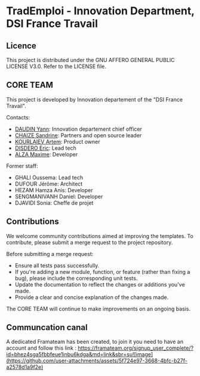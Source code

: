# TradEmploi - Innovation Department, DSI France Travail

## Licence

This project is distributed under the GNU AFFERO GENERAL PUBLIC LICENSE V3.0. Refer to the LICENSE file.

## CORE TEAM

This project is developed by Innovation departement of the "DSI France Travail".

Contacts:
- [DAUDIN Yann](mailto:yann.daudin@francetravail.fr): Innovation departement chief officer
- [CHAIZE Sandrine](mailto:sandrine.chaize@francetravail.fr): Partners and open source leader
- [KOURLAIEV Artem](mailto:artem.kourlaiev-ext@francetravail.fr): Product owner
- [DISDERO Eric](mailto:eric.disdero@francetravail.fr): Lead tech
- [ALZA Maxime](mailto:maxime.alza-ext@francetravail.fr): Developer

Former staff:
- GHALI Oussema: Lead tech
- DUFOUR Jérôme: Architect
- HEZAM Hamza Anis: Developer
- SENGMANIVANH Daniel: Developer
- DJAVIDI Sonia: Cheffe de projet

## Contributions

We welcome community contributions aimed at improving the templates. To contribute, please submit a merge request to the project repository.

Before submitting a merge request:

- Ensure all tests pass successfully.
- If you're adding a new module, function, or feature (rather than fixing a bug), please include the corresponding unit tests.
- Update the documentation to reflect the changes or additions you've made.
- Provide a clear and concise explanation of the changes made.

The CORE TEAM will continue to make improvements on an ongoing basis.

## Communcation canal 
A dedicated Framateam has been created, to join it you need to have an account and follow this link : https://framateam.org/signup_user_complete/?id=bhez4sga5fbbfeue1inbu6kdga&md=link&sbr=su![image](https://github.com/user-attachments/assets/5f724e97-3668-4bfc-b27f-a2578d1a9f2e)
